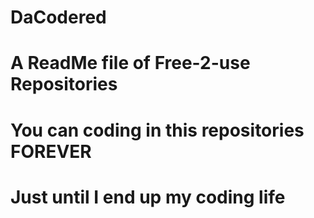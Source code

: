 # DaCodered
# A ReadMe file of Free-2-use Repositories
# You can coding in this repositories FOREVER
# Just until I end up my coding life